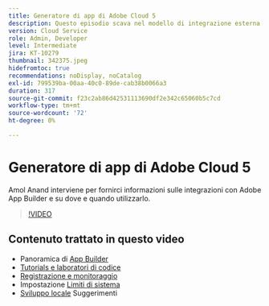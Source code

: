 ```yaml
---
title: Generatore di app di Adobe Cloud 5
description: Questo episodio scava nel modello di integrazione esterna che utilizza Adobe App Builder
version: Cloud Service
role: Admin, Developer
level: Intermediate
jira: KT-10279
thumbnail: 342375.jpeg
hidefromtoc: true
recommendations: noDisplay, noCatalog
exl-id: 799539ba-00aa-40c0-89de-cab38b0066a3
duration: 317
source-git-commit: f23c2ab86d42531113690df2e342c65060b5c7cd
workflow-type: tm+mt
source-wordcount: '72'
ht-degree: 0%

---
```


# Generatore di app di Adobe Cloud 5

Amol Anand interviene per fornirci informazioni sulle integrazioni con Adobe App Builder e su dove e quando utilizzarlo.

>[!VIDEO](https://video.tv.adobe.com/v/342375?quality=12&learn=on)

## Contenuto trattato in questo video

+ Panoramica di [App Builder](https://developer.adobe.com/app-builder/docs/overview/)
+ [Tutorials e laboratori di codice](https://developer.adobe.com/app-builder/docs/resources/)
+ [Registrazione e monitoraggio](https://adobedocs.github.io/adobeio-runtime/guides/logging_monitoring.html#retrieving-activations-for-blocking-successful-calls)
+ Impostazione [Limiti di sistema](https://adobedocs.github.io/adobeio-runtime/guides/system_settings.html)
+ [Sviluppo locale](https://developer.adobe.com/app-builder/docs/resources/debugging/) Suggerimenti
